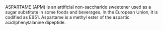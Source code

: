 ASPARTAME (APM) is an artificial non-saccharide sweetener used as a sugar substitute in some foods and beverages. In the European Union, it is codified as E951. Aspartame is a methyl ester of the aspartic acid/phenylalanine dipeptide.
